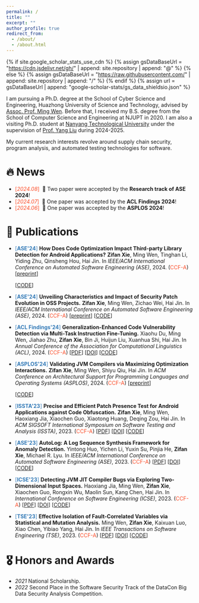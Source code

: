 ```yaml
---
permalink: /
title: ""
excerpt: ""
author_profile: true
redirect_from: 
  - /about/
  - /about.html
---
```


{% if site.google_scholar_stats_use_cdn %}
{% assign gsDataBaseUrl = "<https://cdn.jsdelivr.net/gh/>" | append: site.repository | append: "@" %}
{% else %}
{% assign gsDataBaseUrl = "<https://raw.githubusercontent.com/>" | append: site.repository | append: "/" %}
{% endif %}
{% assign url = gsDataBaseUrl | append: "google-scholar-stats/gs_data_shieldsio.json" %}

<span class='anchor' id='about-me'></span>

I am pursuing a Ph.D. degree at the School of Cyber Science and Engineering, Huazhong University of Science and Technology, advised by [Assoc. Prof. Ming Wen](https://mingwen-cs.github.io/index.html). Before that, I received my B.S. degree from the School of Computer Science and Engineering at NJUPT in 2020. I am also a visiting Ph.D. student at [Nanyang Technological University](https://www.ntu.edu.sg/) under the supervision of [Prof. Yang Liu](https://personal.ntu.edu.sg/yangliu/) during 2024-2025.

My current research interests revolve around supply chain security, program analysis, and automated testing technologies for software.

# 🔥 News

- <span style="color:#FC4E2A">[*2024.08*]</span> &nbsp;🎉 Two paper were accepted by the **Research track of ASE 2024**!
- <span style="color:#FC4E2A">[*2024.07*]</span> &nbsp;🎉 One paper was accepted by the **ACL Findings 2024**!
- <span style="color:#FC4E2A">[*2024.06*]</span> &nbsp;🎉 One paper was accepted by the **ASPLOS 2024**!

# 📝 Publications

- <span style="color:#337AB7">[**ASE'24**]</span> **How Does Code Optimization Impact Third-party Library Detection for Android Applications?**
  **Zifan Xie**, Ming Wen, Tinghan Li, Yiding Zhu, Qinsheng Hou, Hai Jin.
  In *IEEE/ACM International Conference on Automated Software Engineering (ASE)*, 2024.  (<span style="color:#FC4E2A">CCF-A</span>)
  [[preprint](https://xzf1234.github.io/pdfs/ASE24_LibHunter.pdf)]
  <!-- [[DOI]()] -->
  [[CODE](https://github.com/CGCL-codes/LibHunter)]

-  <span style="color:#337AB7">[**ASE'24**]</span> **Unveiling Characteristics and Impact of Security Patch Evolution in OSS Projects.**
  **Zifan Xie**, Ming Wen, Zichao Wei, Hai Jin.
  In *IEEE/ACM International Conference on Automated Software Engineering (ASE)*, 2024.  (<span style="color:#FC4E2A">CCF-A</span>)
  [[preprint](https://xzf1234.github.io/pdfs/ASE24_PatchEvolution.pdf)]
  [[CODE](https://github.com/CGCL-codes/PatchEvolution)]


- <span style="color:#337AB7">[**ACL Findings'24**]</span> **Generalization-Enhanced Code Vulnerability Detection via Multi-Task Instruction Fine-Tuning.**
  Xiaohu Du, Ming Wen, Jiahao Zhu, **Zifan Xie**, Bin Ji, Huijun Liu, Xuanhua Shi, Hai Jin.
  In *Annual Conference of the Association for Computational Linguistics (ACL)*, 2024.  (<span style="color:#FC4E2A">CCF-A</span>)
  [[PDF](https://xzf1234.github.io/pdfs/ACL24.pdf)]
  [[DOI](https://doi.org/10.48550/arXiv.2406.03718)]
  [[CODE](https://github.com/CGCL-codes/VulLLM)]

- <span style="color:#337AB7">[**ASPLOS'24**]</span> **Validating JVM Compilers via Maximizing Optimization Interactions.**
  **Zifan Xie**, Ming Wen, Shiyu Qiu, Hai Jin.
  In *ACM Conference on Architectural Support for Programming Languages and Operating Systems (ASPLOS)*, 2024.  (<span style="color:#FC4E2A">CCF-A</span>)
  [[preprint](https://xzf1234.github.io/pdfs/ASPLOS24fall-MopFuzzer.pdf)]
  <!-- [[DOI]()] -->
  [[CODE](https://github.com/CGCL-codes/MopFuzzer)]


- <span style="color:#337AB7">[**ISSTA'23**]</span> **Precise and Efficient Patch Presence Test for Android Applications against Code Obfuscation.**
  **Zifan Xie**, Ming Wen, Haoxiang Jia, Xiaochen Guo, Xiaotong Huang, Deqing Zou, Hai Jin.
  In *ACM SIGSOFT International Symposium on Software Testing and Analysis (ISSTA)*, 2023.  (<span style="color:#FC4E2A">CCF-A</span>)
  [[PDF](https://xzf1234.github.io/pdfs/ISSTA23-PHunter.pdf)]
  [[DOI](https://doi.org/10.1145/3597926.3598061)]
  [[CODE](https://github.com/CGCL-codes/PHunter)]

- <span style="color:#337AB7">[**ASE'23**]</span> **AutoLog: A Log Sequence Synthesis Framework for Anomaly Detection.**
  Yintong Huo, Yichen Li, Yuxin Su, Pinjia He, **Zifan Xie**, Michael R. Lyu.
  In *IEEE/ACM International Conference on Automated Software Engineering (ASE)*, 2023.  (<span style="color:#FC4E2A">CCF-A</span>)
  [[PDF](https://xzf1234.github.io/pdfs/ASE23-AutoLog.pdf)]
  [[DOI](https://doi.org/10.1109/ASE56229.2023.00133)]
  [[CODE](https://github.com/logpai/AutoLog)]

- <span style="color:#337AB7">[**ICSE'23**]</span> **Detecting JVM JIT Compiler Bugs via Exploring Two-Dimensional Input Spaces.**
  Haoxiang Jia, Ming Wen, **Zifan Xie**, Xiaochen Guo, Rongxin Wu, Maolin Sun, Kang Chen, Hai Jin.
  In *International Conference on Software Engineering (ICSE)*, 2023.  (<span style="color:#FC4E2A">CCF-A</span>)
  [[PDF](https://xzf1234.github.io/pdfs/ICSE23-JOpFuzzer.pdf)]
  [[DOI](https://doi.org/10.1109/ICSE48619.2023.00016)]
  [[CODE](https://github.com/CGCL-codes/JOpFuzzer)]

- <span style="color:#337AB7">[**TSE'23**]</span> **Effective Isolation of Fault-Correlated Variables via Statistical and Mutation Analysis.**
  Ming Wen, **Zifan Xie**, Kaixuan Luo, Xiao Chen, Yibiao Yang, Hai Jin.
  In *IEEE Transactions on Software Engineering (TSE)*, 2023.  (<span style="color:#FC4E2A">CCF-A</span>)
  [[PDF](https://xzf1234.github.io/pdfs/TSE23-IsoVar.pdf)]
  [[DOI](https://doi.org/10.1109/TSE.2022.3209590)]
  [[CODE](https://github.com/MingWEN-CS/IsoVar)]

# 🎖 Honors and Awards

- *2021* National Scholarship.
- *2022* Second Place in the Software Security Track of the DataCon Big Data Security Analysis Competition.
